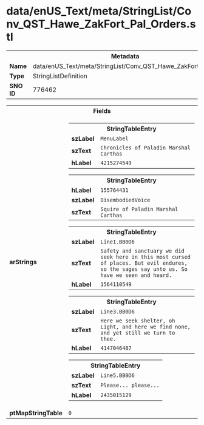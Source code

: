 <h1>data/enUS_Text/meta/StringList/Conv_QST_Hawe_ZakFort_Pal_Orders.stl</h1><table><tr><th colspan="100%">Metadata</th></tr><tr><td><b>Name</b></td><td>data/enUS_Text/meta/StringList/Conv_QST_Hawe_ZakFort_Pal_Orders.stl</td></tr><tr><td><b>Type</b></td><td>StringListDefinition</td></tr><tr><td><b>SNO ID</b></td><td>776462</td></tr></table>

<table><tr><th colspan="100%">Fields</th></tr><tr><td><b>arStrings</b></td><td><table><tr><th colspan="100%">StringTableEntry</th></tr><tr><td><b>szLabel</b></td><td><code>MenuLabel</code></td></tr><tr><td><b>szText</b></td><td><code>Chronicles of Paladin Marshal Carthas</code></td></tr><tr><td><b>hLabel</b></td><td><code>4215274549</code></td></tr></table>


<table><tr><th colspan="100%">StringTableEntry</th></tr><tr><td><b>hLabel</b></td><td><code>155764431</code></td></tr><tr><td><b>szLabel</b></td><td><code>DisembodiedVoice</code></td></tr><tr><td><b>szText</b></td><td><code>Squire of Paladin Marshal Carthas</code></td></tr></table>


<table><tr><th colspan="100%">StringTableEntry</th></tr><tr><td><b>szLabel</b></td><td><code>Line1.BB0D6</code></td></tr><tr><td><b>szText</b></td><td><code>Safety and sanctuary we did seek here in this most cursed of places. But evil endures, so the sages say unto us. So have we seen and heard.</code></td></tr><tr><td><b>hLabel</b></td><td><code>1564110549</code></td></tr></table>


<table><tr><th colspan="100%">StringTableEntry</th></tr><tr><td><b>szLabel</b></td><td><code>Line3.BB0D6</code></td></tr><tr><td><b>szText</b></td><td><code>Here we seek shelter, oh Light, and here we find none, and yet still we turn to thee.</code></td></tr><tr><td><b>hLabel</b></td><td><code>4147046487</code></td></tr></table>


<table><tr><th colspan="100%">StringTableEntry</th></tr><tr><td><b>szLabel</b></td><td><code>Line5.BB0D6</code></td></tr><tr><td><b>szText</b></td><td><code>Please... please...</code></td></tr><tr><td><b>hLabel</b></td><td><code>2435015129</code></td></tr></table>


</td></tr><tr><td><b>ptMapStringTable</b></td><td><code>0</code></td></tr></table>

